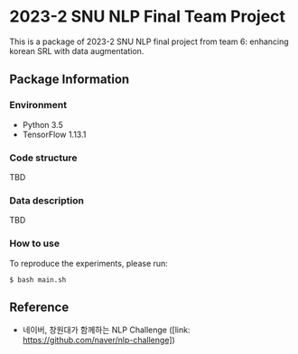 # 2023-2 SNU NLP Final Team Project
This is a package of 2023-2 SNU NLP final project from team 6: enhancing korean SRL with data augmentation.

## Package Information
### Environment
* Python 3.5
* TensorFlow 1.13.1

### Code structure
TBD
### Data description
TBD
### How to use
To reproduce the experiments, please run:
```
$ bash main.sh
```

## Reference
* 네이버, 창원대가 함께하는 NLP Challenge ([link: https://github.com/naver/nlp-challenge])
